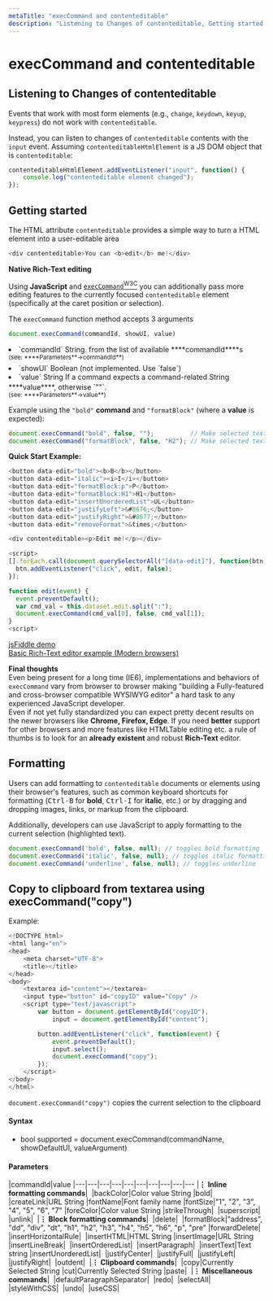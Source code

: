 ```yaml
---
metaTitle: "execCommand and contenteditable"
description: "Listening to Changes of contenteditable, Getting started, Formatting, Copy to clipboard from textarea using execCommand(copy)"
---
```


# execCommand and contenteditable



## Listening to Changes of contenteditable


Events that work with most form elements (e.g., `change`, `keydown`, `keyup`, `keypress`) do not work with  `contenteditable`.

Instead, you can listen to changes of `contenteditable` contents with the `input` event. Assuming `contenteditableHtmlElement` is a JS DOM object that is `contenteditable`:

```js
contenteditableHtmlElement.addEventListener("input", function() {
    console.log("contenteditable element changed");
});

```



## Getting started


The HTML attribute `contenteditable` provides a simple way to turn a HTML element into a user-editable area

```js
<div contenteditable>You can <b>edit</b> me!</div>

```

**Native Rich-Text editing**

Using **JavaScript** and [`execCommand`<sup>W3C</sup>](https://w3c.github.io/editing/execCommand.html) you can additionally pass more editing features to the currently focused `contenteditable` element (specifically at the caret position or selection).

The `execCommand` function method accepts 3 arguments

```js
document.execCommand(commandId, showUI, value)

```


<li>`commandId` String.  from the list of
available ****commandId****s<br />
<sup>(see: ****Parameters**→commandId**)</sup></li>
<li>`showUI` Boolean (not implemented. Use
`false`)</li>
<li>`value` String If a command
expects a command-related String ****value****, otherwise `""`. <sup><br />
(see: ****Parameters**→value**)</sup></li>

Example using the `"bold"` **command** and `"formatBlock"` (where a **value** is expected):

```js
document.execCommand("bold", false, "");          // Make selected text bold
document.execCommand("formatBlock", false, "H2"); // Make selected text Block-level <h2>

```

**Quick Start Example:**

```js
<button data-edit="bold"><b>B</b></button>
<button data-edit="italic"><i>I</i></button>
<button data-edit="formatBlock:p">P</button>
<button data-edit="formatBlock:H1">H1</button>
<button data-edit="insertUnorderedList">UL</button>
<button data-edit="justifyLeft">&#8676;</button>
<button data-edit="justifyRight">&#8677;</button>
<button data-edit="removeFormat">&times;</button>

<div contenteditable><p>Edit me!</p></div>

<script>
[].forEach.call(document.querySelectorAll("[data-edit]"), function(btn) {
  btn.addEventListener("click", edit, false);
});

function edit(event) {
  event.preventDefault();
  var cmd_val = this.dataset.edit.split(":");
  document.execCommand(cmd_val[0], false, cmd_val[1]);
}
<script>

```

[jsFiddle demo](https://jsfiddle.net/RokoCB/az7f38w7/)<br />
[Basic Rich-Text editor example (Modern browsers)](https://jsfiddle.net/RokoCB/yvshdr4q/)

**Final thoughts**<br />
Even being present for a long time (IE6), implementations and behaviors of `execCommand` vary from browser to browser making "building a Fully-featured and cross-browser compatible WYSIWYG editor" a hard task to any experienced JavaScript developer.<br />
Even if not yet fully standardized you can expect pretty decent results on the newer browsers like **Chrome, Firefox, Edge**. If you need **better** support for other browsers and more features like HTMLTable editing etc. a rule of thumbs is to look for an **already existent** and robust **Rich-Text** editor.



## Formatting


Users can add formatting to `contenteditable` documents or elements using their browser's features, such as common keyboard shortcuts for formatting (<kbd>Ctrl-B</kbd> for **bold**, <kbd>Ctrl-I</kbd> for **italic**, etc.) or by dragging and dropping images, links, or markup from the clipboard.

Additionally, developers can use JavaScript to apply formatting to the current selection (highlighted text).

```js
document.execCommand('bold', false, null); // toggles bold formatting
document.execCommand('italic', false, null); // toggles italic formatting
document.execCommand('underline', false, null); // toggles underline

```



## Copy to clipboard from textarea using execCommand("copy")


Example:

```js
<!DOCTYPE html>
<html lang="en">
<head>
    <meta charset="UTF-8">
    <title></title>
</head>
<body>
    <textarea id="content"></textarea>
    <input type="button" id="copyID" value="Copy" />
    <script type="text/javascript">
        var button = document.getElementById("copyID"),
            input = document.getElementById("content");

        button.addEventListener("click", function(event) {
            event.preventDefault();
            input.select();
            document.execCommand("copy");
        });
    </script>
</body>
</html>

```

`document.execCommand("copy")` copies the current selection to the clipboard



#### Syntax


- bool supported = document.execCommand(commandName, showDefaultUI, valueArgument)



#### Parameters


|commandId|value
|---|---|---|---|---|---|---|---|---|---
|**⋮ Inline formatting commands**| 
|backColor|Color value String
|bold| 
|createLink|URL String
|fontName|Font family name
|fontSize|"1", "2", "3", "4", "5", "6", "7"
|foreColor|Color value String
|strikeThrough| 
|superscript| 
|unlink| 
|**⋮ Block formatting commands**| 
|delete| 
|formatBlock|"address", "dd", "div", "dt", "h1", "h2", "h3", "h4", "h5", "h6", "p",  "pre"
|forwardDelete| 
|insertHorizontalRule| 
|insertHTML|HTML String
|insertImage|URL String
|insertLineBreak| 
|insertOrderedList| 
|insertParagraph| 
|insertText|Text string
|insertUnorderedList| 
|justifyCenter| 
|justifyFull| 
|justifyLeft| 
|justifyRight| 
|outdent| 
|**⋮ Clipboard commands**| 
|copy|Currently Selected String
|cut|Currently Selected String
|paste| 
|**⋮ Miscellaneous commands**| 
|defaultParagraphSeparator| 
|redo| 
|selectAll| 
|styleWithCSS| 
|undo| 
|useCSS| 

